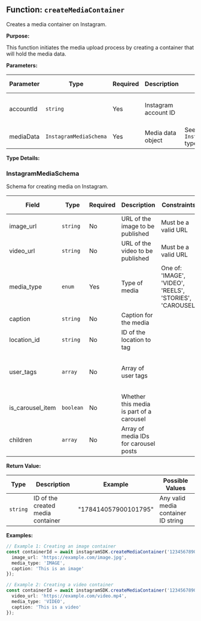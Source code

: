 ## Function: `createMediaContainer`

Creates a media container on Instagram.

**Purpose:**

This function initiates the media upload process by creating a container that will hold the media data.

**Parameters:**

| Parameter | Type | Required | Description | Constraints | Example | Possible Values |
|-----------|------|----------|-------------|-------------|---------|----------------|
| accountId | `string` | Yes | Instagram account ID |  | "1234567890" | Any valid Instagram account ID string |
| mediaData | `InstagramMediaSchema` | Yes | Media data object | See `InstagramMediaSchema` type details | See examples below |  |

**Type Details:**

### InstagramMediaSchema
Schema for creating media on Instagram.

| Field | Type | Required | Description | Constraints | Example | Possible Values |
|-------|------|----------|-------------|-------------|---------|----------------|
| image_url | `string` | No | URL of the image to be published | Must be a valid URL | "https://example.com/image.jpg" | Any valid URL string |
| video_url | `string` | No | URL of the video to be published | Must be a valid URL | "https://example.com/video.mp4" | Any valid URL string |
| media_type | `enum` | Yes | Type of media | One of: 'IMAGE', 'VIDEO', 'REELS', 'STORIES', 'CAROUSEL' | "IMAGE" | 'IMAGE', 'VIDEO', 'REELS', 'STORIES', 'CAROUSEL' |
| caption | `string` | No | Caption for the media |  | "This is a caption" | Any string |
| location_id | `string` | No | ID of the location to tag |  | "1234567890" | Any string |
| user_tags | `array` | No | Array of user tags |  | `[{ username: 'user1', x: 0.5, y: 0.5 }]` | Array of objects with `username`, `x`, and `y` properties |
| is_carousel_item | `boolean` | No | Whether this media is part of a carousel |  | true | true or false |
| children | `array` | No | Array of media IDs for carousel posts |  | `['media_id_1', 'media_id_2']` | Array of strings |

**Return Value:**

| Type | Description | Example | Possible Values |
|------|-------------|---------|----------------|
| `string` | ID of the created media container | "178414057900101795" | Any valid media container ID string |

**Examples:**

```typescript
// Example 1: Creating an image container
const containerId = await instagramSDK.createMediaContainer('1234567890', {
  image_url: 'https://example.com/image.jpg',
  media_type: 'IMAGE',
  caption: 'This is an image'
});

// Example 2: Creating a video container
const containerId = await instagramSDK.createMediaContainer('1234567890', {
  video_url: 'https://example.com/video.mp4',
  media_type: 'VIDEO',
  caption: 'This is a video'
});
```